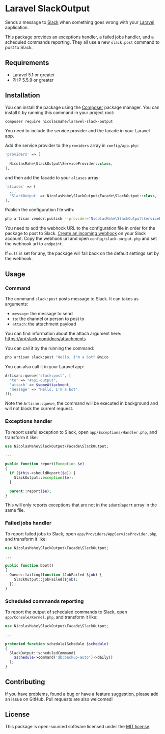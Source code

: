 # Laravel SlackOutput

Sends a message to [Slack](https://slack.com) when something goes wrong with your [Laravel](https://laravel.com) application.

This package provides an exceptions handler, a failed jobs handler, and a scheduled commands reporting. They all use a new `slack:post` command to post to Slack.

## Requirements

* Laravel 5.1 or greater
* PHP 5.5.9 or greater

## Installation

You can install the package using the [Composer](https://getcomposer.org/) package manager. You can install it by running this command in your project root:

```sh
composer require nicolasmahe/laravel-slack-output
```

You need to include the service provider and the facade in your Laravel app.

Add the service provider to the `providers` array in `config/app.php`:

```php
'providers' => [
  ...
  NicolasMahe\SlackOutput\ServiceProvider::class,
],
```

and then add the facade to your `aliases` array:

```php
'aliases' => [
  ...
  'SlackOutput' => NicolasMahe\SlackOutput\Facade\SlackOutput::class,
],
```

Publish the configuration file with:

```sh
php artisan vendor:publish --provider="NicolasMahe\SlackOutput\ServiceProvider"
```


You need to add the webhook URL to the configuration file in order for the package to post to Slack.
[Create an incoming webhook](https://my.slack.com/services/new/incoming-webhook) on your Slack account.
Copy the webhook url and open `config/slack-output.php` and set the webhook url to `endpoint`.

If `null` is set for any, the package will fall back on the default settings set by the webhook.

## Usage

### Command

The command `slack:post` posts message to Slack. It can takes as arguments:
* `message`: the message to send
* `to`: the channel or person to post to
* `attach`: the attachment payload

You can find information about the attach argument here: https://api.slack.com/docs/attachments

You can call it by the running the command:
```sh
php artisan slack:post "Hello, I'm a bot" @nico
```

You can also call it in your Laravel app:
```php
Artisan::queue('slack:post', [
  'to' => "#api-output",
  'attach' => $someAttachment,
  'message' => "Hello, I'm a bot"
]);
```
Note the `Artisan::queue`, the command will be executed in background and will not block the current request. 

### Exceptions handler

To report useful exception to Slack, open `app/Exceptions/Handler.php`, and transform it like:

```php
use NicolasMahe\SlackOutput\Facade\SlackOutput;

...

public function report(Exception $e)
{
  if ($this->shouldReport($e)) {
    SlackOutput::exception($e);
  }

  parent::report($e);
}
```

This will only reports exceptions that are not in the `$dontReport` array in the same file. 


### Failed jobs handler

To report failed jobs to Slack, open `app/Providers/AppServiceProvider.php`, and transform it like:

```php
use NicolasMahe\SlackOutput\Facade\SlackOutput;

...

public function boot()
{
  Queue::failing(function (JobFailed $job) {
    SlackOutput::jobFailed($job);
  });
}
```


### Scheduled commands reporting

To report the output of scheduled commands to Slack, open `app/Console/Kernel.php`, and transform it like:

```php
use NicolasMahe\SlackOutput\Facade\SlackOutput;

...

protected function schedule(Schedule $schedule)
{
  SlackOutput::scheduledCommand(
    $schedule->command('db:backup-auto')->daily()
  );
}
```


## Contributing

If you have problems, found a bug or have a feature suggestion, please add an issue on GitHub. Pull requests are also welcomed!

## License

This package is open-sourced software licensed under the [MIT license](http://opensource.org/licenses/MIT)
